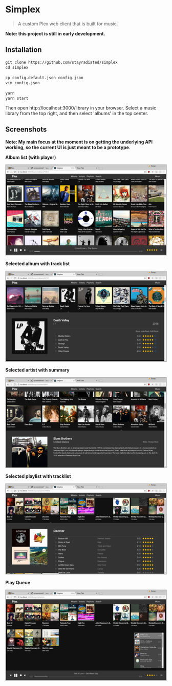 # Simplex

> A custom Plex web client that is built for music.

**Note: this project is still in early development.**

## Installation

```
git clone https://github.com/stayradiated/simplex
cd simplex

cp config.default.json config.json
vim config.json

yarn
yarn start
```

Then open http://localhost:3000/library in your browser. Select a music library from the top right, and then select 'albums' in the top center.

## Screenshots

**Note: My main focus at the moment is on getting the underlying API working,
so the current UI is just meant to be a prototype**.

**Album list (with player)**

![](./docs/2017-01-04-115313_1366x768_scrot.png)

**Selected album with track list**

![](./docs/2017-01-04-115517_1366x768_scrot.png)

**Selected artist with summary**

![](./docs/2017-01-04-115641_1366x768_scrot.png)

**Selected playlist with tracklist**

![](./docs/2017-01-04-115714_1366x768_scrot.png)

**Play Queue**

![](./docs/2017-01-04-115757_1366x768_scrot.png)
